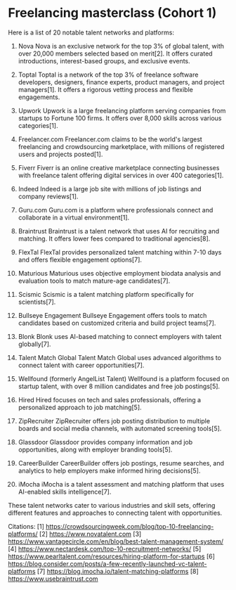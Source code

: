 # Freelancing masterclass (Cohort 1)

Here is a list of 20 notable talent networks and platforms:

1. Nova
Nova is an exclusive network for the top 3% of global talent, with over 20,000 members selected based on merit[2]. It offers curated introductions, interest-based groups, and exclusive events.

2. Toptal
Toptal is a network of the top 3% of freelance software developers, designers, finance experts, product managers, and project managers[1]. It offers a rigorous vetting process and flexible engagements.

3. Upwork
Upwork is a large freelancing platform serving companies from startups to Fortune 100 firms. It offers over 8,000 skills across various categories[1].

4. Freelancer.com
Freelancer.com claims to be the world's largest freelancing and crowdsourcing marketplace, with millions of registered users and projects posted[1].

5. Fiverr
Fiverr is an online creative marketplace connecting businesses with freelance talent offering digital services in over 400 categories[1].

6. Indeed
Indeed is a large job site with millions of job listings and company reviews[1].

7. Guru.com
Guru.com is a platform where professionals connect and collaborate in a virtual environment[1].

8. Braintrust
Braintrust is a talent network that uses AI for recruiting and matching. It offers lower fees compared to traditional agencies[8].

9. FlexTal
FlexTal provides personalized talent matching within 7-10 days and offers flexible engagement options[7].

10. Maturious
Maturious uses objective employment biodata analysis and evaluation tools to match mature-age candidates[7].

11. Scismic
Scismic is a talent matching platform specifically for scientists[7].

12. Bullseye Engagement
Bullseye Engagement offers tools to match candidates based on customized criteria and build project teams[7].

13. Blonk
Blonk uses AI-based matching to connect employers with talent globally[7].

14. Talent Match Global
Talent Match Global uses advanced algorithms to connect talent with career opportunities[7].

15. Wellfound (formerly AngelList Talent)
Wellfound is a platform focused on startup talent, with over 8 million candidates and free job postings[5].

16. Hired
Hired focuses on tech and sales professionals, offering a personalized approach to job matching[5].

17. ZipRecruiter
ZipRecruiter offers job posting distribution to multiple boards and social media channels, with automated screening tools[5].

18. Glassdoor
Glassdoor provides company information and job opportunities, along with employer branding tools[5].

19. CareerBuilder
CareerBuilder offers job postings, resume searches, and analytics to help employers make informed hiring decisions[5].

20. iMocha
iMocha is a talent assessment and matching platform that uses AI-enabled skills intelligence[7].

These talent networks cater to various industries and skill sets, offering different features and approaches to connecting talent with opportunities.

Citations:
[1] https://crowdsourcingweek.com/blog/top-10-freelancing-platforms/
[2] https://www.novatalent.com
[3] https://www.vantagecircle.com/en/blog/best-talent-management-system/
[4] https://www.nectardesk.com/top-10-recruitment-networks/
[5] https://www.pearltalent.com/resources/hiring-platform-for-startups
[6] https://blog.consider.com/posts/a-few-recently-launched-vc-talent-platforms
[7] https://blog.imocha.io/talent-matching-platforms
[8] https://www.usebraintrust.com
